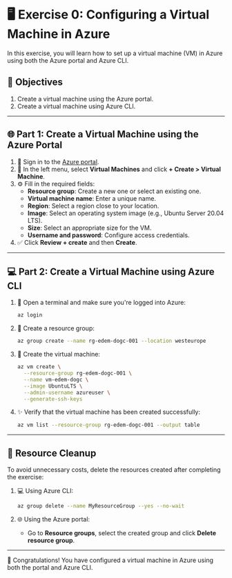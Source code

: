 # 🖥️ Exercise 0: Configuring a Virtual Machine in Azure

In this exercise, you will learn how to set up a virtual machine (VM) in Azure using both the Azure portal and Azure CLI.

## 🎯 Objectives

1. Create a virtual machine using the Azure portal.
2. Create a virtual machine using Azure CLI.

---

## 🌐 Part 1: Create a Virtual Machine using the Azure Portal

1. 🔑 Sign in to the [Azure portal](https://portal.azure.com/).
2. 📝 In the left menu, select **Virtual Machines** and click **+ Create > Virtual Machine**.
3. ⚙️ Fill in the required fields:
    - **Resource group**: Create a new one or select an existing one.
    - **Virtual machine name**: Enter a unique name.
    - **Region**: Select a region close to your location.
    - **Image**: Select an operating system image (e.g., Ubuntu Server 20.04 LTS).
    - **Size**: Select an appropriate size for the VM.
    - **Username and password**: Configure access credentials.
4. ✅ Click **Review + create** and then **Create**.

---

## 💻 Part 2: Create a Virtual Machine using Azure CLI

1. 🔑 Open a terminal and make sure you're logged into Azure:

    ```bash
    az login
    ```

2. 📁 Create a resource group:

    ```bash
    az group create --name rg-edem-dogc-001 --location westeurope
    ```

3. 🚀 Create the virtual machine:

    ```bash
    az vm create \
      --resource-group rg-edem-dogc-001 \
      --name vm-edem-dogc \
      --image UbuntuLTS \
      --admin-username azureuser \
      --generate-ssh-keys
    ```

4. ✨ Verify that the virtual machine has been created successfully:

    ```bash
    az vm list --resource-group rg-edem-dogc-001 --output table
    ```

---

## 🧹 Resource Cleanup

To avoid unnecessary costs, delete the resources created after completing the exercise:

1. 💻 Using Azure CLI:

    ```bash
    az group delete --name MyResourceGroup --yes --no-wait
    ```

2. 🌐 Using the Azure portal:
    - Go to **Resource groups**, select the created group and click **Delete resource group**.

---

🎉 Congratulations! You have configured a virtual machine in Azure using both the portal and Azure CLI.
